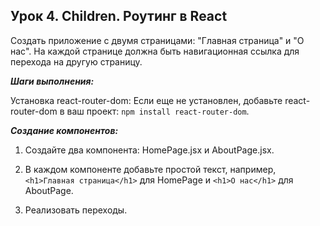 ## Урок 4. Children. Роутинг в React

Создать приложение с двумя страницами: "Главная страница" и "О нас".
На каждой странице должна быть навигационная ссылка для перехода на другую страницу.

***Шаги выполнения:***

Установка react-router-dom:
Если еще не установлен, добавьте react-router-dom в ваш проект: `npm install react-router-dom`.

***Создание компонентов:***

1. Создайте два компонента: HomePage.jsx и AboutPage.jsx.

2. В каждом компоненте добавьте простой текст, например, `<h1>Главная страница</h1>` для HomePage и `<h1>О нас</h1>` для AboutPage.

3. Реализовать переходы.